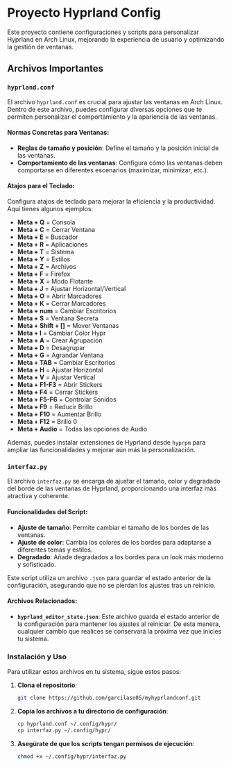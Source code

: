 # Proyecto Hyprland Config

Este proyecto contiene configuraciones y scripts para personalizar Hyprland en Arch Linux, mejorando la experiencia de usuario y optimizando la gestión de ventanas.

## Archivos Importantes

### `hyprland.conf`
El archivo `hyprland.conf` es crucial para ajustar las ventanas en Arch Linux. Dentro de este archivo, puedes configurar diversas opciones que te permiten personalizar el comportamiento y la apariencia de las ventanas.

#### Normas Concretas para Ventanas:
- **Reglas de tamaño y posición**: Define el tamaño y la posición inicial de las ventanas.
- **Comportamiento de las ventanas**: Configura cómo las ventanas deben comportarse en diferentes escenarios (maximizar, minimizar, etc.).

#### Atajos para el Teclado:
Configura atajos de teclado para mejorar la eficiencia y la productividad. Aquí tienes algunos ejemplos:
- **Meta + Q** = Consola
- **Meta + C** = Cerrar Ventana
- **Meta + E** = Buscador
- **Meta + R** = Aplicaciones
- **Meta + T** = Sistema
- **Meta + Y** = Estilos
- **Meta + Z** = Archivos
- **Meta + F** = Firefox
- **Meta + X** = Modo Flotante
- **Meta + J** = Ajustar Horizontal/Vertical
- **Meta + O** = Abrir Marcadores
- **Meta + K** = Cerrar Marcadores
- **Meta + num** = Cambiar Escritorios
- **Meta + S** = Ventana Secreta
- **Meta + Shift + []** = Mover Ventanas
- **Meta + I** = Cambiar Color Hypr
- **Meta + A** = Crear Agrupación
- **Meta + D** = Desagrupar
- **Meta + G** = Agrandar Ventana
- **Meta + TAB** = Cambiar Escritorios
- **Meta + H** = Ajustar Horizontal
- **Meta + V** = Ajustar Vertical
- **Meta + F1-F3** = Abrir Stickers
- **Meta + F4** = Cerrar Stickers
- **Meta + F5-F6** = Controlar Sonidos
- **Meta + F9** = Reducir Brillo
- **Meta + F10** = Aumentar Brillo
- **Meta + F12** = Brillo 0
- **Meta + Audio** = Todas las opciones de Audio

Además, puedes instalar extensiones de Hyprland desde `hyprpm` para ampliar las funcionalidades y mejorar aún más la personalización.



### `interfaz.py`
El archivo `interfaz.py` se encarga de ajustar el tamaño, color y degradado del borde de las ventanas de Hyprland, proporcionando una interfaz más atractiva y coherente.

#### Funcionalidades del Script:
- **Ajuste de tamaño**: Permite cambiar el tamaño de los bordes de las ventanas.
- **Ajuste de color**: Cambia los colores de los bordes para adaptarse a diferentes temas y estilos.
- **Degradado**: Añade degradados a los bordes para un look más moderno y sofisticado.

Este script utiliza un archivo `.json` para guardar el estado anterior de la configuración, asegurando que no se pierdan los ajustes tras un reinicio.

#### Archivos Relacionados:
- **`hyprland_editor_state.json`**: Este archivo guarda el estado anterior de la configuración para mantener los ajustes al reiniciar. De esta manera, cualquier cambio que realices se conservará la próxima vez que inicies tu sistema.



### Instalación y Uso
Para utilizar estos archivos en tu sistema, sigue estos pasos:

1. **Clona el repositorio**:
    ```bash
    git clone https://github.com/garcilaso05/myhyprlandconf.git
    ```

2. **Copia los archivos a tu directorio de configuración**:
    ```bash
    cp hyprland.conf ~/.config/hypr/
    cp interfaz.py ~/.config/hypr/
    ```

3. **Asegúrate de que los scripts tengan permisos de ejecución**:
    ```bash
    chmod +x ~/.config/hypr/interfaz.py
    ```